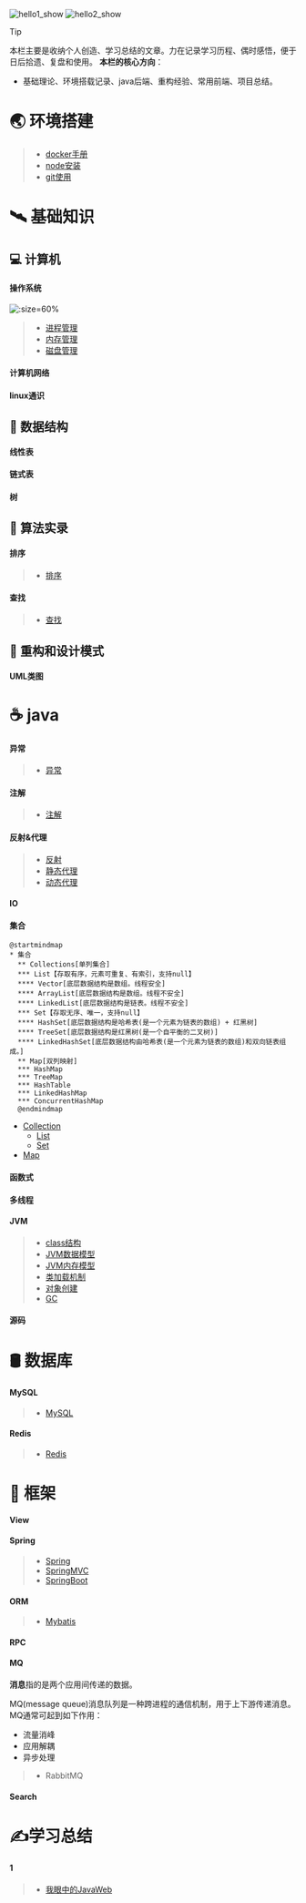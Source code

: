 <link rel="stylesheet" href="https://lizhuo-file.oss-cn-hangzhou.aliyuncs.com/docsify-note/css/local.css" type="text/css">

![hello1_show](https://lizhuo-file.oss-cn-hangzhou.aliyuncs.com/docsify-note/media/img/hello1.png ':class=hello1_show')
![hello2_show](https://lizhuo-file.oss-cn-hangzhou.aliyuncs.com/docsify-note/media/img/hello2.png ':class=hello2_show')

> [!TIP]
> 本栏主要是收纳个人创造、学习总结的文章。力在记录学习历程、偶时感悟，便于日后拾遗、复盘和使用。
>  **本栏的核心方向**：
> + 基础理论、环境搭载记录、java后端、重构经验、常用前端、项目总结。

# 🌏 环境搭建
> + [docker手册](article/environment/docker.md)
> + [node安装](article/environment/node.md)
> + [git使用](article/environment/git.md)



# 🛰️ 基础知识

## 💻 计算机
<!-- tabs:start -->
#### **操作系统**
![](https://lizhuo-file.oss-cn-hangzhou.aliyuncs.com/img/Snipaste_2022-06-16_18-59-20.png ':size=60%')
> + [进程管理](article/computer/os/process_management/process.md)
> + [内存管理]()
> + [磁盘管理]()
#### **计算机网络**

#### **linux通识**

<!-- tabs:end -->


## 🎰 数据结构
<!-- tabs:start -->
#### **线性表**

#### **链式表**

#### **树**

<!-- tabs:end -->

## 🧮 算法实录
<!-- tabs:start -->
#### **排序**
> + [排序](article/algorithm/sort.md)
#### **查找**
> + [查找](article/algorithm/search.md)

<!-- tabs:end -->

## 🧱 重构和设计模式
<!-- tabs:start -->
#### **UML类图**

<!-- tabs:end -->


# ☕ java
<!-- tabs:start -->
#### **异常**
> + [异常](article/java/java_exception.md)
#### **注解**
> + [注解](article/java/java_annotation.md)
#### **反射&代理**
> + [反射](article/java/java_reflex.md)
> + [静态代理]()
> + [动态代理]()
#### **IO**

#### **集合**
```plantuml
@startmindmap
* 集合
  ** Collections[单列集合]
  *** List【存取有序，元素可重复、有索引，支持null】
  **** Vector[底层数据结构是数组。线程安全]
  **** ArrayList[底层数据结构是数组。线程不安全]
  **** LinkedList[底层数据结构是链表。线程不安全]
  *** Set【存取无序、唯一，支持null】
  **** HashSet[底层数据结构是哈希表(是一个元素为链表的数组) + 红黑树]
  **** TreeSet[底层数据结构是红黑树(是一个自平衡的二叉树)]
  **** LinkedHashSet[底层数据结构由哈希表(是一个元素为链表的数组)和双向链表组成。]
  ** Map[双列映射]
  *** HashMap
  *** TreeMap
  *** HashTable
  *** LinkedHashMap
  *** ConcurrentHashMap
  @endmindmap
```
+ [Collection](article/java/java_collection.md?id=collection)
    + [List](article/java/java_collection.md?id=list)
    + [Set](article/java/java_collection.md?id=set)
+ [Map](article/java/java_collection.md?id=map)

#### **函数式**

#### **多线程**

#### **JVM**
> + [class结构](article/java/jvm/jvm_class_structure.md)
> + [JVM数据模型](article/java/jvm/jvm_data_model.md)
> + [JVM内存模型](article/java/jvm/jvm_memory_model.md)
> + [类加载机制](article/java/jvm/jvm_class_loading.md)
> + [对象创建](article/java/jvm/jvm_object_creating.md)
> + [GC](article/java/jvm/jvm_GC.md)

#### **源码**

<!-- tabs:end -->

# 🛢️ 数据库
<!-- tabs:start -->
#### **MySQL**
> + [MySQL](article/database/MySQL.md)
#### **Redis**
> + [Redis](article/database/Redis.md)
<!-- tabs:end -->

# 🛴 框架
<!-- tabs:start -->
#### **View**

#### **Spring**
> + [Spring](article/frame/spring/spring.md)
> + [SpringMVC](article/frame/spring/springMVC.md)
> + [SpringBoot](article/frame/spring/springBoot.md)
#### **ORM**
> + [Mybatis](article/frame/orm/mybatis.md)
#### **RPC**

#### **MQ**

**消息**指的是两个应用间传递的数据。

MQ(message queue)消息队列是一种跨进程的通信机制，用于上下游传递消息。MQ通常可起到如下作用：

+ 流量消峰
+ 应用解耦
+ 异步处理

> + RabbitMQ

#### **Search**

<!-- tabs:end -->

# ✍️学习总结
<!-- tabs:start -->
#### **1**
> + [我眼中的JavaWeb]()
<!-- tabs:end -->
